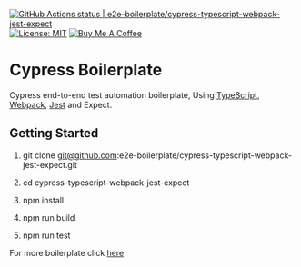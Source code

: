 [![GitHub Actions status | e2e-boilerplate/cypress-typescript-webpack-jest-expect](https://github.com/e2e-boilerplate/cypress-typescript-webpack-jest-expect/workflows/cypress-typescript-webpack-jest-expect/badge.svg)](https://github.com/e2e-boilerplate/cypress-typescript-webpack-jest-expect/actions?workflow=cypress-typescript-webpack-jest-expect) [![License: MIT](https://img.shields.io/badge/License-MIT-yellow.svg)](https://opensource.org/licenses/MIT) [![Buy Me A Coffee](https://img.shields.io/badge/buy-me%20coffee-orange)](https://www.buymeacoffee.com/xgirma)
    
# Cypress Boilerplate
    
Cypress end-to-end test automation boilerplate, Using [TypeScript](https://www.typescriptlang.org), [Webpack](https://webpack.js.org), [Jest](https://jestjs.io) and Expect.
    
## Getting Started
    
1. git clone git@github.com:e2e-boilerplate/cypress-typescript-webpack-jest-expect.git
    
2. cd cypress-typescript-webpack-jest-expect
    
3. npm install
    
4. npm run build
    
5. npm run test
        
    
For more boilerplate click [here](https://github.com/e2e-boilerplate/utils/blob/master/docs/implemented.md)